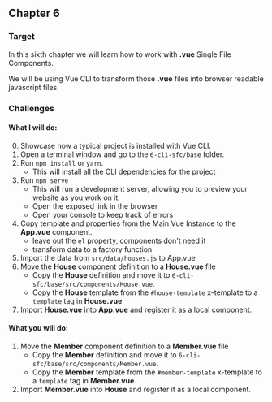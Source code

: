 ## Chapter 6

### Target

In this sixth chapter we will learn how to work with **.vue** Single File Components.

We will be using Vue CLI to transform those **.vue** files into browser readable javascript files.

### Challenges

#### What I will do:
0. Showcase how a typical project is installed with Vue CLI.
1. Open a terminal window and go to the `6-cli-sfc/base` folder.
2. Run `npm install` or `yarn`.
    - This will install all the CLI dependencies for the project
3. Run `npm serve`
    - This will run a development server, allowing you to preview your website as you work on it.
    - Open the exposed link in the browser
    - Open your console to keep track of errors
4. Copy template and properties from the Main Vue Instance to the **App.vue** component.
    - leave out the `el` property, components don't need it
    - transform data to a factory function
5. Import the data from `src/data/houses.js` to App.vue
6. Move the **House** component definition to a **House.vue** file
    - Copy the **House** definition and move it to `6-cli-sfc/base/src/components/House.vue`.
    - Copy the **House** template from  the `#house-template` x-template to a `template` tag in **House.vue**
7. Import **House.vue** into **App.vue** and register it as a local component.
    
#### What you will do:
1. Move the **Member** component definition to a **Member.vue** file
    - Copy the **Member** definition and move it to `6-cli-sfc/base/src/components/Member.vue`.
    - Copy the **Member** template from  the `#member-template` x-template to a `template` tag in **Member.vue**
2. Import **Member.vue** into **House** and register it as a local component.
